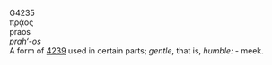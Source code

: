 G4235  
πρᾴος  
praos  
*prah‘-os*  
A form of [4239](g4239) used in certain parts; *gentle*, that is,
*humble:* - meek.  
